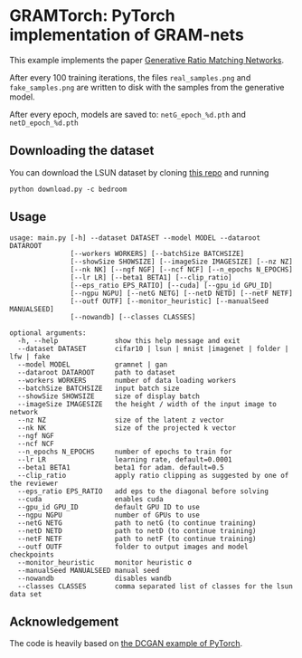 # GRAMTorch: PyTorch implementation of GRAM-nets

This example implements the paper [Generative Ratio Matching Networks](https://openreview.net/forum?id=SJg7spEYDS).

After every 100 training iterations, the files `real_samples.png` and `fake_samples.png` are written to disk
with the samples from the generative model.

After every epoch, models are saved to: `netG_epoch_%d.pth` and `netD_epoch_%d.pth`

## Downloading the dataset
You can download the LSUN dataset by cloning [this repo](https://github.com/fyu/lsun) and running
```
python download.py -c bedroom
```

## Usage
```
usage: main.py [-h] --dataset DATASET --model MODEL --dataroot DATAROOT
               [--workers WORKERS] [--batchSize BATCHSIZE]
               [--showSize SHOWSIZE] [--imageSize IMAGESIZE] [--nz NZ]
               [--nk NK] [--ngf NGF] [--ncf NCF] [--n_epochs N_EPOCHS]
               [--lr LR] [--beta1 BETA1] [--clip_ratio]
               [--eps_ratio EPS_RATIO] [--cuda] [--gpu_id GPU_ID]
               [--ngpu NGPU] [--netG NETG] [--netD NETD] [--netF NETF]
               [--outf OUTF] [--monitor_heuristic] [--manualSeed MANUALSEED]
               [--nowandb] [--classes CLASSES]

optional arguments:
  -h, --help              show this help message and exit
  --dataset DATASET       cifar10 | lsun | mnist |imagenet | folder | lfw | fake
  --model MODEL           gramnet | gan
  --dataroot DATAROOT     path to dataset
  --workers WORKERS       number of data loading workers
  --batchSize BATCHSIZE   input batch size
  --showSize SHOWSIZE     size of display batch
  --imageSize IMAGESIZE   the height / width of the input image to network
  --nz NZ                 size of the latent z vector
  --nk NK                 size of the projected k vector
  --ngf NGF 
  --ncf NCF 
  --n_epochs N_EPOCHS     number of epochs to train for
  --lr LR                 learning rate, default=0.0001
  --beta1 BETA1           beta1 for adam. default=0.5
  --clip_ratio            apply ratio clipping as suggested by one of the reviewer
  --eps_ratio EPS_RATIO   add eps to the diagonal before solving
  --cuda                  enables cuda
  --gpu_id GPU_ID         default GPU ID to use
  --ngpu NGPU             number of GPUs to use
  --netG NETG             path to netG (to continue training)
  --netD NETD             path to netD (to continue training)
  --netF NETF             path to netF (to continue training)
  --outf OUTF             folder to output images and model checkpoints
  --monitor_heuristic     monitor heuristic σ
  --manualSeed MANUALSEED manual seed
  --nowandb               disables wandb
  --classes CLASSES       comma separated list of classes for the lsun data set
```

## Acknowledgement

The code is heavily based on [the DCGAN example of PyTorch](https://github.com/pytorch/examples/tree/master/dcgan).

